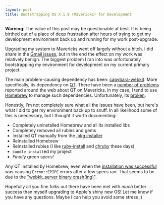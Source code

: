```yaml
---
layout: post
title: Bootstrapping OS X 1.9 (Mavericks) for Development
---
```


**Warning**: The value of this post may be questionable at best. It is being
birthed out of a place of deep frustration after hours of trying to get my
development environment back up and running for my work post-upgrade.

Upgrading my system to Mavericks went off largely without a hitch. I did share
in the [Gmail issues](http://www.tuaw.com/2013/10/23/how-mavericks-ruined-apple-mail-for-gmail-users/),
but in the end the effect on my work was relatively benign. The biggest problem
I ran into was unfortunately bootstrapping my environment for development on my
current primary project.

The main problem-causing dependency has been: [capybara-webkit](https://github.com/thoughtbot/capybara-webkit).
More specifically, its dependency on [QT](http://qt-project.org). There have been
a [number of problems](https://www.google.com/search?q=mavericks+qt&oq=mavericks+qt&aqs=chrome..69i57j69i61.3522j0j1&sourceid=chrome&espv=210&es_sm=119&ie=UTF-8)
reported around the web about QT on Mavericks. In my case, I tend to use [Homebrew](http://brew.sh)
to manage such dependencies. Unfortunately, its [broken](https://github.com/mxcl/homebrew/issues/21608).

Honestly, I'm not completely sure what all the issues have been, but here's what
I did to get my environment back up to snuff. In all likelihood some of this is
unecessary, but I thought it worth documenting:

* Completely uninstalled Homebrew and all its installed libs
* Completely removed all rubies and gems
* Installed QT manually from the [.pkg installer](http://download.qt-project.org/official_releases/qt/4.8/4.8.5/qt-mac-opensource-4.8.5.dmg)
* Reinstalled Homebrew
* Reinstalled rubies (I like [ruby-install](https://github.com/postmodern/ruby-install)
  and [chruby](https://github.com/postmodern/chruby) these days)
* `bundle install`ed my project
* _Finally_ green specs!

Any QT installed by Homebrew, even when the [installation was successful](https://github.com/mxcl/homebrew/pull/23793)
was causing `Errno::EPIPE` errors after a few specs ran. That seems to be due to
the ["webkit_server binary crash(ing)"](https://github.com/thoughtbot/capybara-webkit/issues/68#issuecomment-2133695).

Hopefully all you fine folks out there have been met with _much_ better success
than myself upgrading to Apple's shiny new OS! Let me know if you have any questions.
Maybe I can help you avoid some stress ;)
